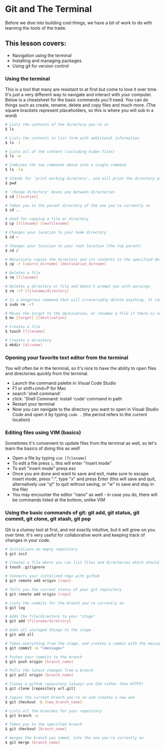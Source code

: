 # Git and The Terminal

Before we dive into building cool things, we have a bit of work to do with learning the tools of the trade. 

## This lesson covers:
* Navigation using the terminal
* Installing and managing packages
* Using git for version control

### Using the terminal
This is a tool that many are resistant to at first but come to love it over time. It's just a very different way to navigate and interact with your computer. Below is a cheatsheet for the basic commands you'll need. You can do things such as create, rename, delete and copy files and much more. (The square brackets represent placeholders, so this is where you will sub in a word)
``` bash
# Lists the contents of the directory you're in
$ ls

# Lists the contents in list form with additional information
$ ls -l

# Lists all of the content (including hiden files)
$ ls -a

# Combines the two commands above into a single command
$ ls -la

# Stands for 'print working directory', and will print the directory you're currently in
$ pwd

# 'change directory' moves you between directories
$ cd [location]

# Takes you to the parent directory of the one you're currently in
$ cd ..

# Used for copying a file or directory
$ cp [filename] [newfilename]

# Changes your location to your home directory 
$ cd ~

# Changes your location to your root location (the top parent)
$ cd /

# Recurively copies the directory and its contents to the specified destination
$ cp -r [source_dirname] [destination_dirname]

# Deletes a file
$ rm [filename]

# Deletes a directory or file and doesn't prompt you with warnings
$ rm -rf [filename/directory]

# Is a dangerous command that will irreversably delete anything. It can literally wipe your computer - so watch out.
$ sudo rm -rf

# Moves the target to the destination, or renames a file if there is no directory by that name 
$ mv [target] [/destination]

# Creates a file
$ touch [filename]

# Creates a directory
$ mkdir [dirname]
```

### Opening your favorite text editor from the terminal
You will often be in the terminal, so it's nice to have the ability to open files and directories quickly from the terminal.
* Launch the command palette in Visual Code Studio
* F1 or shift+cmd+P for Mac
* search 'shell command'
* click: 'Shell Command: install 'code' command in path
* Restart your terminal
* Now you can navigate to the directory you want to open in Visual Studio Code and open it by typing `code .` (the period refers to the current location)

### Editing files using VIM (basics)
Sometimes it's convenient to update files from the terminal as well, so let's learn the basics of doing this as well!
* Open a file by typing `vim [filename]`
* To edit a file press `i`, this will enter "insert mode"
* To exit "insert mode" press esc
* Once you are done and want to save and exit, make sure to escape insert mode, press ":", type "x" and press Enter (this will save and quit, alternatively use "q!" to quit without saving, or "w" to save and stay in the file)
* You may encounter the editor "nano" as well - in case you do, there will be commands listed at the bottom, unlike VIM


### Using the basic commands of git: git add, git status, git commit, git clone, git stash, git pop
Git is a clumsy tool at first, and not exactly intuitive, but it will grow on you over time. It's very useful for collaborative work and keeping track of changes in your code.
``` bash
# Initializes an empty repository
$ git init

# Creates a file where you can list files and directories which should be ignored by git
$ touch .gitignore

# Connects your initalized repo with github
$ git remote add origin [repo]

# Tells you the current status of your git repository
$ git remote add origin [repo]

# Lists the commits for the branch you're currently on
$ git log

# Adds the file/directory to your "stage"
$ git add [filename/directory]

# Adds all unstaged things to the stage
$ git add all

# Takes everything from the stage, and creates a commit with the message specified
$ git commit -m "<message>"

# Pushes your commits to the branch 
$ git push origin [branch_name]

# Pulls the latest changes from a branch
$ git pull origin [branch_name]

# Clones a github repository (always use SSH rather than HTTPS)
$ git clone [repository url.git]

# Copies the current branch you're on and creates a new one
$ git checkout -b [new_branch_name]

# Lists all the branches for your repository
$ git branch -a

# Takes you to the specified branch
$ git checkout [branch_name]

# merges the branch you named, into the one you're currently on
$ git merge [branch_name]
```